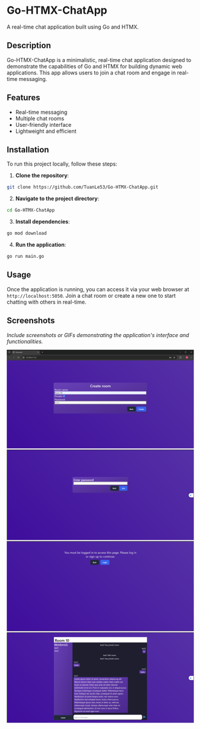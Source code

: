 # Go-HTMX-ChatApp

A real-time chat application built using Go and HTMX.

## Description

Go-HTMX-ChatApp is a minimalistic, real-time chat application designed to demonstrate the capabilities of Go and HTMX for building dynamic web applications. This app allows users to join a chat room and engage in real-time messaging.

## Features

- Real-time messaging
- Multiple chat rooms
- User-friendly interface
- Lightweight and efficient

## Installation

To run this project locally, follow these steps:

1. **Clone the repository**:
```sh
git clone https://github.com/TuanLe53/Go-HTMX-ChatApp.git
```

2. **Navigate to the project directory**:
```sh
cd Go-HTMX-ChatApp
```

3. **Install dependencies**:
```sh
go mod download
```

4. **Run the application**:
```sh
go run main.go
```


## Usage

Once the application is running, you can access it via your web browser at `http://localhost:5050`. Join a chat room or create a new one to start chatting with others in real-time.

## Screenshots

*Include screenshots or GIFs demonstrating the application's interface and functionalities.*

![CreateRoom](./screenshots/CreateRoom.png)
![PasswordVerify](./screenshots/PasswordVerify.png)
![AccessDenied](./screenshots/AccessDenied.png)
![Chat](./screenshots/Chat.png)
